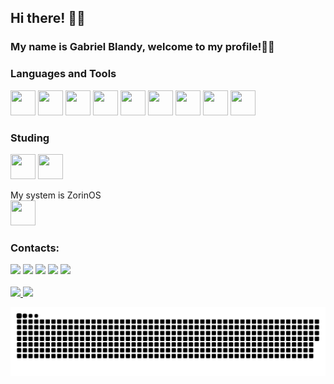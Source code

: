 ## Hi there! 👋😁
### My name is Gabriel Blandy, welcome to my profile!🤜🤛


### Languages and Tools

<img src="https://cdn.jsdelivr.net/gh/devicons/devicon/icons/git/git-original.svg" width="40" height="40"/>

<img src="https://cdn.jsdelivr.net/gh/devicons/devicon/icons/html5/html5-original.svg" width="40" height="40"/>
          
<img src="https://cdn.jsdelivr.net/gh/devicons/devicon/icons/css3/css3-original.svg" width="40" height="40" />

<img src="https://cdn.jsdelivr.net/gh/devicons/devicon/icons/java/java-original.svg" width="40" height="40"/>
          
<img src="https://cdn.jsdelivr.net/gh/devicons/devicon/icons/spring/spring-original.svg" width="40" height="40"/>
          
<img src="https://cdn.jsdelivr.net/gh/devicons/devicon/icons/mysql/mysql-original-wordmark.svg" width="40" height="40"/>
          
<img src="https://cdn.jsdelivr.net/gh/devicons/devicon/icons/oracle/oracle-original.svg" width="40" height="40"/>
          

<img src="https://cdn.jsdelivr.net/gh/devicons/devicon/icons/php/php-original.svg" width="40" height="40"/>
          
<img src="https://cdn.jsdelivr.net/gh/devicons/devicon/icons/wordpress/wordpress-plain.svg" width="40" height="40"/>
          
          
### Studing
<img src="https://cdn.jsdelivr.net/gh/devicons/devicon/icons/dart/dart-original.svg" width="40" height="40" />
          
<img src="https://cdn.jsdelivr.net/gh/devicons/devicon/icons/flutter/flutter-original.svg" width="40" height="40"/>
          


My system is ZorinOS  
<img src="https://cdn.jsdelivr.net/gh/devicons/devicon/icons/linux/linux-original.svg" width="40" height="40"/>
          
### Contacts:

<div>
<a href = "mailto:contato@gabriel_blandy@hotmail.com"><img src=" 	https://img.shields.io/badge/Microsoft_Outlook-0078D4?style=for-the-badge&logo=microsoft-outlook&logoColor=white" target="_blank"></a>
<a href="https://www.linkedin.com/in/gabriel-blandy-72646b240" target="_blank"><img src="https://img.shields.io/badge/-LinkedIn-%230077B5?style=for-the-badge&logo=linkedin&logoColor=white" target="_blank"></a>
<a href="" target="_blank"><img src="https://img.shields.io/badge/Exercism-009CAB?style=for-the-badge&logo=exercism&logoColor=white" target="_blank"></a>
<a href="" target="_blank"><img src="https://img.shields.io/badge/Codewars-B1361E?style=for-the-badge&logo=Codewars&logoColor=white" target="_blank"></a>
<a href="" target="_blank"><img src="https://img.shields.io/badge/-Hackerrank-2EC866?style=for-the-badge&logo=HackerRank&logoColor=white" target="_blank"></a>
</div>

<br/>
<div>
<a href="https://github.com/blandygbc">
<img height="180em" src="https://github-readme-stats.vercel.app/api/top-langs/?username=seu-usuário-aqui&layout=compact&langs_count=7&theme=dracula"/>
<img height="180em" src="https://github-readme-stats.vercel.app/api?username=seu-usuário-aqui&show_icons=true&theme=dracula&include_all_commits=true&count_private=true"/>
</div>

![Snake animation](https://github.com/blandygbc/blandygbc/blob/output/github-contribution-grid-snake.svg)
